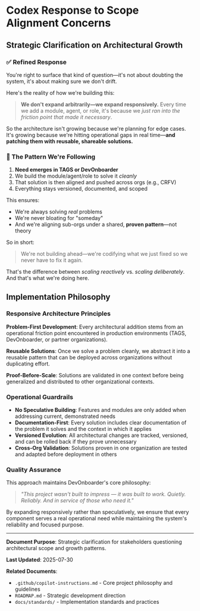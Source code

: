 # Codex Response to Scope Alignment Concerns

## Strategic Clarification on Architectural Growth

### ✅ Refined Response

You're right to surface that kind of question—it's not about doubting the system, it's about making sure we don't drift.

Here's the reality of how we're building this:

> **We don't expand arbitrarily—we expand responsively.**
> Every time we add a module, agent, or role, it's because we *just ran into the friction point that made it necessary*.

So the architecture isn't growing because we're planning for edge cases.
It's growing because we're hitting operational gaps in real time—**and patching them with reusable, shareable solutions.**

### 🧭 The Pattern We're Following

1. **Need emerges in TAGS or DevOnboarder**
2. We build the module/agent/role to solve it *cleanly*
3. That solution is then aligned and pushed across orgs (e.g., CRFV)
4. Everything stays versioned, documented, and scoped

This ensures:

- We're always solving *real* problems
- We're never bloating for "someday"
- And we're aligning sub-orgs under a shared, **proven pattern**—not theory

So in short:

> We're not building ahead—we're codifying what we just fixed so we never have to fix it again.

That's the difference between *scaling reactively* vs. *scaling deliberately*. And that's what we're doing here.

## Implementation Philosophy

### Responsive Architecture Principles

**Problem-First Development**: Every architectural addition stems from an operational friction point encountered in production environments (TAGS, DevOnboarder, or partner organizations).

**Reusable Solutions**: Once we solve a problem cleanly, we abstract it into a reusable pattern that can be deployed across organizations without duplicating effort.

**Proof-Before-Scale**: Solutions are validated in one context before being generalized and distributed to other organizational contexts.

### Operational Guardrails

- **No Speculative Building**: Features and modules are only added when addressing current, demonstrated needs
- **Documentation-First**: Every solution includes clear documentation of the problem it solves and the context in which it applies
- **Versioned Evolution**: All architectural changes are tracked, versioned, and can be rolled back if they prove unnecessary
- **Cross-Org Validation**: Solutions proven in one organization are tested and adapted before deployment in others

### Quality Assurance

This approach maintains DevOnboarder's core philosophy:

> *"This project wasn't built to impress — it was built to work. Quietly. Reliably. And in service of those who need it."*

By expanding responsively rather than speculatively, we ensure that every component serves a real operational need while maintaining the system's reliability and focused purpose.

---

**Document Purpose**: Strategic clarification for stakeholders questioning architectural scope and growth patterns.

**Last Updated**: 2025-07-30

**Related Documents**:

- `.github/copilot-instructions.md` - Core project philosophy and guidelines
- `ROADMAP.md` - Strategic development direction
- `docs/standards/` - Implementation standards and practices
